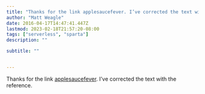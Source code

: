 ```yaml
---
title: "Thanks for the link applesaucefever. I’ve corrected the text with the reference."
author: "Matt Weagle"
date: 2016-04-17T14:47:41.447Z
lastmod: 2023-02-18T21:57:20-08:00
tags: ["serverless", "sparta"]
description: ""

subtitle: ""


---
```


Thanks for the link [applesaucefever](https://medium.com/u/2f1e98c9a395). I’ve corrected the text with the reference.
